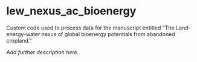 # lew_nexus_ac_bioenergy

Custom code used to process data for the manuscript entitled "The Land-energy-water nexus of global bioenergy potentials from abandoned cropland."

*Add further description here.*
